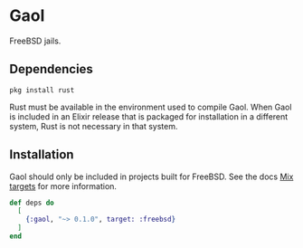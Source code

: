 # Gaol

FreeBSD jails.

## Dependencies

```shell
pkg install rust
```

Rust must be available in the environment used to compile Gaol. When Gaol is included
in an Elixir release that is packaged for installation in a different system, Rust is
not necessary in that system.

## Installation

Gaol should only be included in projects built for FreeBSD. See the docs
[Mix targets](https://hexdocs.pm/mix/1.14.2/Mix.html#module-targets) for
more information.

```elixir
def deps do
  [
    {:gaol, "~> 0.1.0", target: :freebsd}
  ]
end
```
